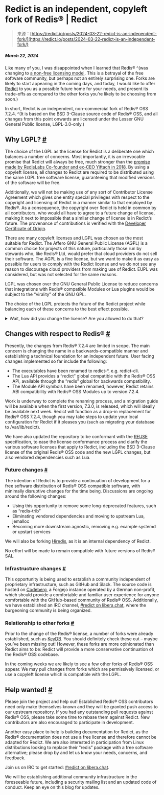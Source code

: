 <!--yml
category: 未分类
date: 2024-05-29 12:35:05
-->

# Redict is an independent, copyleft fork of Redis® | Redict

> 来源：[https://redict.io/posts/2024-03-22-redict-is-an-independent-fork/](https://redict.io/posts/2024-03-22-redict-is-an-independent-fork/)

##### March 22, 2024

Like many of you, I was disappointed when I learned that Redis® ^(was changing to [a non-free licensing model](https://github.com/redis/redis/pull/13157). This is a betrayal of the free software community, but perhaps not an entirely surprising one. Forks are likely to start appearing in the coming days, and today, I would like to offer [Redict](/) to you as a possible future home for your needs, and present its trade-offs as compared to the other forks you’re likely to be choosing from soon.)

In short, Redict is an independent, non-commercial fork of Redis® OSS 7.2.4. ^(It is based on the BSD 3-Clause source code of Redis® OSS, and all changes from this point onwards are licensed under the Lesser GNU General Public license, LGPL-3.0-only.)

## Why LGPL? [#](#why-lgpl)

The choice of the LGPL as the license for Redict is a deliberate one which balances a number of concerns. Most importantly, it is an irrevocable promise that Redict will always be free, much stronger than the [promise made by RedisLabs Co-founder and ex-CEO Yiftach in 2018](https://news.ycombinator.com/item?id=17819392). By using a copyleft license, all changes to Redict are required to be distributed using the same LGPL free software license, guaranteeing that modified versions of the software will be free.

Additionally, we will not be making use of any sort of Contributor License Agreement which gives one entity special privileges with respect to the copyright and licensing of Redict in a manner similar to that employed by Redis®. As a consequence, the copyright over Redict is held in common by all contributors, who would all have to agree to a future change of license, making it next to impossible that a similar change of license is in Redict’s future. The provenance of contributions is verified with the [Developer Certificate of Origin](https://developercertificate.org/).

There are many copyleft licenses and LGPL was chosen as the most suitable for Redict. The Affero GNU General Public License (AGPL) is a common choice for projects of this nature, particularly those run by stewards who, like Redis® Ltd, would prefer that cloud providers do not sell their software. The AGPL is a fine license, but we want to make it as easy as possible for users to comply with the Redict license and we do not see any reason to discourage cloud providers from making use of Redict. EUPL was considered, but was not selected for the same reasons.

LGPL was chosen over the GNU General Public License to reduce concerns that integrations with Redis® compatible Modules or Lua plugins would be subject to the “virality” of the GNU GPL.

The choice of the LGPL protects the future of the Redict project while balancing each of these concerns to the best effect possible.

<details><summary>Wait, how did you change the license? Are you allowed to do that?</summary>

Good question! Redis® OSS was based on the BSD 3-Clause license, which is a permissive license and allows for sublicensing provided that its terms are met. Redict complies with these terms by retaining the original license and copyright disclaimer. All changes made by Redict are licensed using the LGPL and the combined work as a whole is distributed under the terms of the LGPL. The licensing situation is clearly indicated in the repository by making use of the [REUSE](https://reuse.software) specification.

By the way, Redis® Ltd *does not* hold the copyright over the Redis® code (though they do own the trademark on the name). They're sublicensing it using the same permissive BSD license that everyone else gets, same as Redict, only they're using the non-free SSPL whereas we're using the free LGPL.</details> 

## Changes with respect to Redis® [#](#changes-with-respect-to-redis)

Presently, the changes from Redis® 7.2.4 are limited in scope. The main concern is changing the name in a backwards-compatible manner and establishing a technical foundation for an independent future. User facing changes implemented so far include the following:

*   The executables have been renamed to redict-*, e.g. redict-cli.
*   The Lua API provides a “redict” global compatible with the Redis® OSS API, available through the “redis” global for backwards compatibility.
*   The Module API symbols have been renamed, however, Redict retains ABI compatibility with Redis® OSS Modules up to version 7.2.4.

Work is underway to complete the renaming process, and a migration guide will be available when the first version, 7.3.0, is released, which will ideally be available next week. Redict will function as a drop-in replacement for Redis® OSS 7.2.4, though you may take steps to update your local configuration for Redict if it pleases you (such as migrating your database to /var/lib/redict).

We have also updated the repository to be conformant with the [REUSE](https://reuse.software/) specification, to ease the license conformance process and clarify the various software licenses that apply to Redict, including the BSD 3-Clause license of the original Redis® OSS code and the new LGPL changes, but also vendored dependencies such as Lua.

### Future changes [#](#future-changes)

The intention of Redict is to provide a continuation of development for a free software distribution of Redis® OSS compatible software, with minimally disruptive changes for the time being. Discussions are ongoing around the following changes:

*   Using this opportunity to remove some long-deprecated features, such as “redis-trib”
*   Eliminating vendored dependencies and moving to upstream Lua, jemalloc
*   Becoming more downstream agnostic, removing e.g. example systemd or upstart services

We will also be forking [Hiredis](https://github.com/redis/hiredis), as it is an internal dependency of Redict.

No effort will be made to remain compatible with future versions of Redis® SAL.

### Infrastructure changes [#](#infrastructure-changes)

This opportunity is being used to establish a community independent of proprietary infrastructure, such as GitHub and Slack. The source code is hosted on [Codeberg](https://codeberg.org/redict/redict), a Forgejo instance operated by a German non-profit, which should provide a comfortable and familiar user experience for anyone comfortable with the GitHub-based community of Redis® OSS. Additionally, we have established an IRC channel, [#redict on libera.chat](https://web.libera.chat/?channel=#redict), where the burgeoning community is being organized.

### Relationship to other forks [#](#relationship-to-other-forks)

Prior to the change of the Redis® license, a number of forks were already established, such as [KeyDB](https://docs.keydb.dev/). You should definitely check these out – maybe you’ve been missing out! However, these forks are more opinionated than Redict aims to be: Redict will provide a more conservative continuation of the Redis® OSS codebase.

In the coming weeks we are likely to see a few other forks of Redis® OSS appear. We may pull changes from forks which are permissively licensed, or use a copyleft license which is compatible with the LGPL.

## Help wanted! [#](#help-wanted)

Please join the project and help out! Established Redis® OSS contributors need only make themselves known and they will be granted push access to our upstream repository. If you had any outstanding pull requests against Redis® OSS, please take some time to rebase them against Redict. New contributors are also encouraged to participate in development.

Another easy place to help is building documentation for Redict, as the Redis® documentation does not use a free license and therefore cannot be adapted for Redict. We are also interested in participation from Linux distributions looking to replace their “redis” package with a free software alternative; please drop by and let us know your needs, concerns, and feedback.

Join us on IRC to get started: [#redict on libera.chat](https://web.libera.chat/?channel=#redict).

We will be establishing additional community infrastructure in the foreseeable future, including a security mailing list and an updated code of conduct. Keep an eye on this blog for updates.